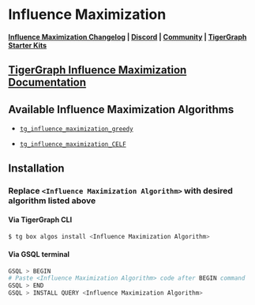 
# Influence Maximization

#### [Influence Maximization Changelog](https://github.com/tigergraph/gsql-graph-algorithms/blob/master/algorithms/Centrality/influence_maximization/CHANGELOG.md) | [Discord](https://discord.gg/vFbmPyvJJN) | [Community](https://community.tigergraph.com) | [TigerGraph Starter Kits](https://github.com/zrougamed/TigerGraph-Starter-Kits-Parser)

## [TigerGraph Influence Maximization Documentation](https://docs.tigergraph.com/graph-algorithm-library/)

## Available Influence Maximization Algorithms 

* [`tg_influence_maximization_greedy`](https://github.com/tigergraph/gsql-graph-algorithms/blob/master/algorithms/Centrality/influence_maximization/tg_influence_maximization_greedy.gsql)

* [`tg_influence_maximization_CELF`](https://github.com/tigergraph/gsql-graph-algorithms/blob/master/algorithms/Centrality/influence_maximization/tg_influence_maximization_CELF.gsql)

## Installation 

### Replace `<Influence Maximization Algorithm>` with desired algorithm listed above 

#### Via TigerGraph CLI

```bash
$ tg box algos install <Influence Maximization Algorithm>
```

#### Via GSQL terminal

```bash
GSQL > BEGIN
# Paste <Influence Maximization Algorithm> code after BEGIN command
GSQL > END 
GSQL > INSTALL QUERY <Influence Maximization Algorithm>
```

